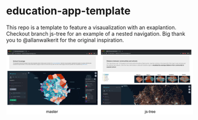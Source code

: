 # education-app-template

This repo is a template to feature a visaualization with an exaplantion. Checkout branch js-tree for an example of a nested navigation. Big thank you to @allanwalkerit for the original inspiration.

![Image of Yaktocat](public/examples.jpg)
